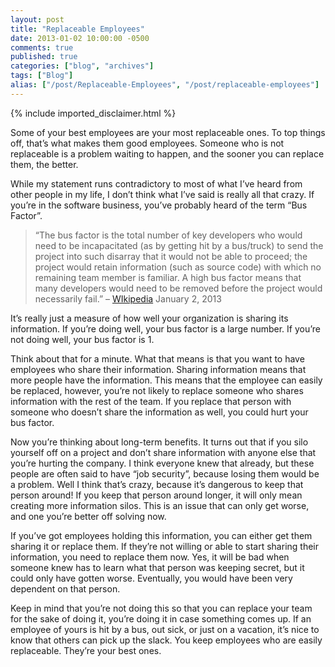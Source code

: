 ```yaml
---
layout: post
title: "Replaceable Employees"
date: 2013-01-02 10:00:00 -0500
comments: true
published: true
categories: ["blog", "archives"]
tags: ["Blog"]
alias: ["/post/Replaceable-Employees", "/post/replaceable-employees"]
---
```

<!-- more -->
{% include imported_disclaimer.html %}
<p>Some of your best employees are your most replaceable ones. To top things off, that’s what makes them good employees. Someone who is not replaceable is a problem waiting to happen, and the sooner you can replace them, the better.</p>  <p>While my statement runs contradictory to most of what I’ve heard from other people in my life, I don’t think what I’ve said is really all that crazy. If you’re in the software business, you’ve probably heard of the term “Bus Factor”.</p>  <blockquote>   <p>“The bus factor is the total number of key developers who would need to be incapacitated (as by getting hit by a bus/truck) to send the project into such disarray that it would not be able to proceed; the project would retain information (such as source code) with which no remaining team member is familiar. A high bus factor means that many developers would need to be removed before the project would necessarily fail.” – <a href="http://en.wikipedia.org/wiki/Bus_factor" target="_blank">WIkipedia</a> January 2, 2013</p> </blockquote>  <p>It’s really just a measure of how well your organization is sharing its information. If you’re doing well, your bus factor is a large number. If you’re not doing well, your bus factor is 1. </p>  <p>Think about that for a minute. What that means is that you want to have employees who share their information. Sharing information means that more people have the information. This means that the employee can easily be replaced, however, you’re not likely to replace someone who shares information with the rest of the team. If you replace that person with someone who doesn’t share the information as well, you could hurt your bus factor.</p>  <p>Now you’re thinking about long-term benefits. It turns out that if you silo yourself off on a project and don’t share information with anyone else that you’re hurting the company. I think everyone knew that already, but these people are often said to have “job security”, because losing them would be a problem. Well I think that’s crazy, because it’s dangerous to keep that person around! If you keep that person around longer, it will only mean creating more information silos. This is an issue that can only get worse, and one you’re better off solving now.</p>  <p>If you’ve got employees holding this information, you can either get them sharing it or replace them. If they’re not willing or able to start sharing their information, you need to replace them now. Yes, it will be bad when someone knew has to learn what that person was keeping secret, but it could only have gotten worse. Eventually, you would have been very dependent on that person.</p>  <p>Keep in mind that you’re not doing this so that you can replace your team for the sake of doing it, you’re doing it in case something comes up. If an employee of yours is hit by a bus, out sick, or just on a vacation, it’s nice to know that others can pick up the slack. You keep employees who are easily replaceable. They’re your best ones.</p>
